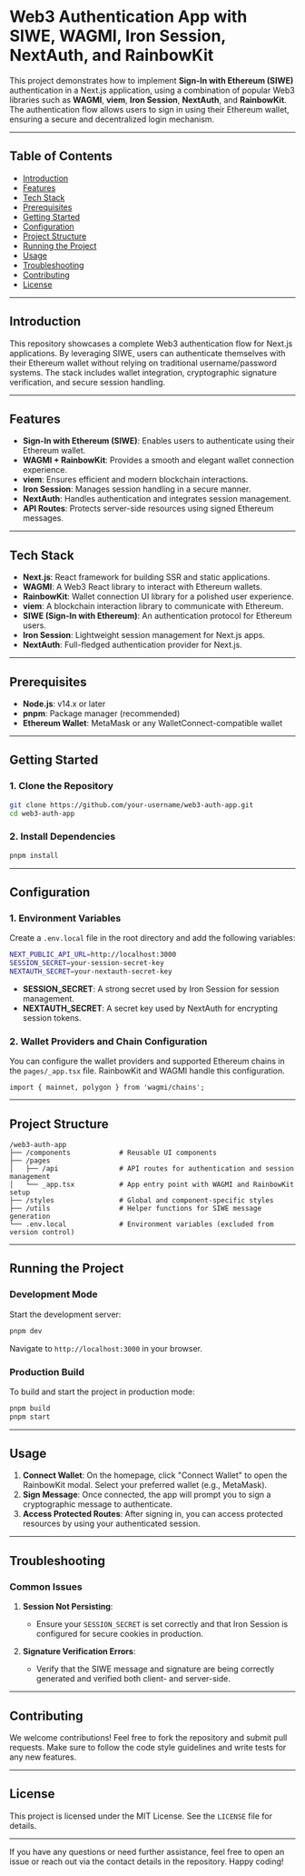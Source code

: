 # Web3 Authentication App with SIWE, WAGMI, Iron Session, NextAuth, and RainbowKit

This project demonstrates how to implement **Sign-In with Ethereum (SIWE)** authentication in a Next.js application, using a combination of popular Web3 libraries such as **WAGMI**, **viem**, **Iron Session**, **NextAuth**, and **RainbowKit**. The authentication flow allows users to sign in using their Ethereum wallet, ensuring a secure and decentralized login mechanism.

---

## Table of Contents

- [Introduction](#introduction)
- [Features](#features)
- [Tech Stack](#tech-stack)
- [Prerequisites](#prerequisites)
- [Getting Started](#getting-started)
- [Configuration](#configuration)
- [Project Structure](#project-structure)
- [Running the Project](#running-the-project)
- [Usage](#usage)
- [Troubleshooting](#troubleshooting)
- [Contributing](#contributing)
- [License](#license)

---

## Introduction

This repository showcases a complete Web3 authentication flow for Next.js applications. By leveraging SIWE, users can authenticate themselves with their Ethereum wallet without relying on traditional username/password systems. The stack includes wallet integration, cryptographic signature verification, and secure session handling.

---

## Features

- **Sign-In with Ethereum (SIWE)**: Enables users to authenticate using their Ethereum wallet.
- **WAGMI + RainbowKit**: Provides a smooth and elegant wallet connection experience.
- **viem**: Ensures efficient and modern blockchain interactions.
- **Iron Session**: Manages session handling in a secure manner.
- **NextAuth**: Handles authentication and integrates session management.
- **API Routes**: Protects server-side resources using signed Ethereum messages.

---

## Tech Stack

- **Next.js**: React framework for building SSR and static applications.
- **WAGMI**: A Web3 React library to interact with Ethereum wallets.
- **RainbowKit**: Wallet connection UI library for a polished user experience.
- **viem**: A blockchain interaction library to communicate with Ethereum.
- **SIWE (Sign-In with Ethereum)**: An authentication protocol for Ethereum users.
- **Iron Session**: Lightweight session management for Next.js apps.
- **NextAuth**: Full-fledged authentication provider for Next.js.

---

## Prerequisites

- **Node.js**: v14.x or later
- **pnpm**: Package manager (recommended)
- **Ethereum Wallet**: MetaMask or any WalletConnect-compatible wallet

---

## Getting Started

### 1. Clone the Repository

```bash
git clone https://github.com/your-username/web3-auth-app.git
cd web3-auth-app
```

### 2. Install Dependencies

```bash
pnpm install
```

---

## Configuration

### 1. Environment Variables

Create a `.env.local` file in the root directory and add the following variables:

```bash
NEXT_PUBLIC_API_URL=http://localhost:3000
SESSION_SECRET=your-session-secret-key
NEXTAUTH_SECRET=your-nextauth-secret-key
```

- **SESSION_SECRET**: A strong secret used by Iron Session for session management.
- **NEXTAUTH_SECRET**: A secret key used by NextAuth for encrypting session tokens.

### 2. Wallet Providers and Chain Configuration

You can configure the wallet providers and supported Ethereum chains in the `pages/_app.tsx` file. RainbowKit and WAGMI handle this configuration.

```tsx
import { mainnet, polygon } from 'wagmi/chains';
```

---

## Project Structure

```
/web3-auth-app
├── /components            # Reusable UI components
├── /pages
│   ├── /api               # API routes for authentication and session management
│   └── _app.tsx           # App entry point with WAGMI and RainbowKit setup
├── /styles                # Global and component-specific styles
├── /utils                 # Helper functions for SIWE message generation
└── .env.local             # Environment variables (excluded from version control)
```

---

## Running the Project

### Development Mode

Start the development server:

```bash
pnpm dev
```

Navigate to `http://localhost:3000` in your browser.

### Production Build

To build and start the project in production mode:

```bash
pnpm build
pnpm start
```

---

## Usage

1. **Connect Wallet**: On the homepage, click "Connect Wallet" to open the RainbowKit modal. Select your preferred wallet (e.g., MetaMask).
2. **Sign Message**: Once connected, the app will prompt you to sign a cryptographic message to authenticate.
3. **Access Protected Routes**: After signing in, you can access protected resources by using your authenticated session.

---

## Troubleshooting

### Common Issues

1. **Session Not Persisting**:
   - Ensure your `SESSION_SECRET` is set correctly and that Iron Session is configured for secure cookies in production.
   
2. **Signature Verification Errors**:
   - Verify that the SIWE message and signature are being correctly generated and verified both client- and server-side.

---

## Contributing

We welcome contributions! Feel free to fork the repository and submit pull requests. Make sure to follow the code style guidelines and write tests for any new features.

---

## License

This project is licensed under the MIT License. See the `LICENSE` file for details.

---

If you have any questions or need further assistance, feel free to open an issue or reach out via the contact details in the repository. Happy coding!
